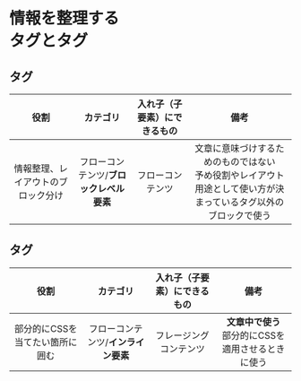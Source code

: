 # 情報を整理する<div>タグと<span>タグ

## <div>タグ

|役割|カテゴリ|入れ子（子要素）にできるもの|備考|
|:--:|:--:|:--:|:--:|
|情報整理、レイアウトのブロック分け|フローコンテンツ/**ブロックレベル要素**|フローコンテンツ|文章に意味づけするためのものではない<br>予め役割やレイアウト用途として使い方が決まっているタグ以外のブロックで使う|

## <span>タグ

|役割|カテゴリ|入れ子（子要素）にできるもの|備考|
|:--:|:--:|:--:|:--:|
|部分的にCSSを当てたい箇所に囲む|フローコンテンツ/**インライン要素**|フレージングコンテンツ|**文章中で使う**<br>部分的にCSSを適用させるときに使う|
